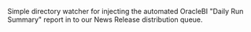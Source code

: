 Simple directory watcher for injecting the automated OracleBI "Daily Run Summary" report in to our News Release distribution queue.